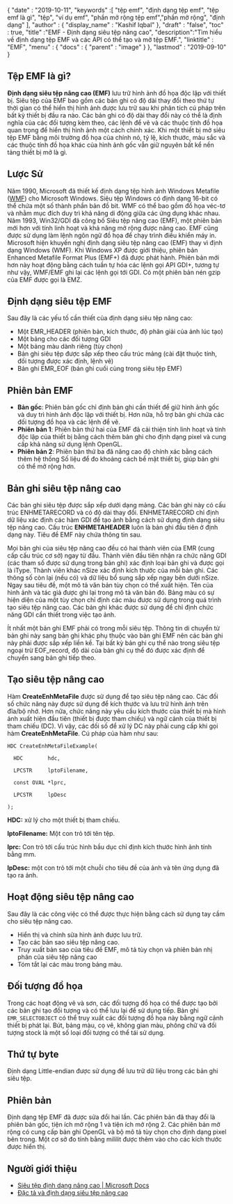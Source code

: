{
  "date" : "2019-10-11",
  "keywords" :[ "tệp emf", "định dạng tệp emf", "tệp emf là gì", "tệp", "ví dụ emf", "phần mở rộng tệp emf","phần mở rộng", "định dạng" ],
  "author" : {
    "display_name" : "Kashif Iqbal"
},
  "draft" : "false",
  "toc" : true,
  "title" :"EMF - Định dạng siêu tệp nâng cao",
  "description":"Tìm hiểu về định dạng tệp EMF và các API có thể tạo và mở tệp EMF.",
  "linktitle" : "EMF",
  "menu" : {
    "docs" : {
      "parent" : "image"
}
},
  "lastmod" : "2019-09-10"
}

## Tệp EMF là gì?

**Định dạng siêu tệp nâng cao (EMF)** lưu trữ hình ảnh đồ họa độc lập với thiết bị. Siêu tệp của EMF bao gồm các bản ghi có độ dài thay đổi theo thứ tự thời gian có thể hiển thị hình ảnh được lưu trữ sau khi phân tích cú pháp trên bất kỳ thiết bị đầu ra nào. Các bản ghi có độ dài thay đổi này có thể là định nghĩa của các đối tượng kèm theo, các lệnh để vẽ và các thuộc tính đồ họa quan trọng để hiển thị hình ảnh một cách chính xác. Khi một thiết bị mở siêu tệp EMF bằng môi trường đồ họa của chính nó, tỷ lệ, kích thước, màu sắc và các thuộc tính đồ họa khác của hình ảnh gốc vẫn giữ nguyên bất kể nền tảng thiết bị mở là gì.

## Lược Sử ##

Năm 1990, Microsoft đã thiết kế định dạng tệp hình ảnh Windows Metafile ([WMF](/vi/image/wmf/)) cho Microsoft Windows. Siêu tệp Windows có định dạng 16-bit có thể chứa một số thành phần bản đồ bit. WMF có thể bao gồm đồ họa véc-tơ và nhằm mục đích duy trì khả năng di động giữa các ứng dụng khác nhau. Năm 1993, Win32/GDI đã công bố Siêu tệp nâng cao (EMF), một phiên bản mới hơn với tính linh hoạt và khả năng mở rộng được nâng cao. EMF cũng được sử dụng làm lệnh ngôn ngữ đồ họa để chạy trình điều khiển máy in. Microsoft hiện khuyến nghị định dạng siêu tệp nâng cao (EMF) thay vì định dạng Windows (WMF). Khi Windows XP được giới thiệu, phiên bản Enhanced Metafile Format Plus (EMF+) đã được phát hành. Phiên bản mới hơn này hoạt động bằng cách tuần tự hóa các lệnh gọi API GDI+, tương tự như vậy, WMF/EMF ghi lại các lệnh gọi tới GDI. Có một phiên bản nén gzip của EMF được gọi là EMZ.

## Định dạng siêu tệp EMF ##

Sau đây là các yếu tố cần thiết của định dạng siêu tệp nâng cao:

* Một EMR_HEADER (phiên bản, kích thước, độ phân giải của ảnh lúc tạo)
* Một bảng cho các đối tượng GDI
* Một bảng màu dành riêng (tùy chọn)
* Bản ghi siêu tệp được sắp xếp theo cấu trúc mảng (cài đặt thuộc tính, đối tượng được xác định, lệnh vẽ)
* Bản ghi EMR_EOF (bản ghi cuối cùng trong siêu tệp EMF)

## Phiên bản EMF ##
* **Bản gốc**: Phiên bản gốc chỉ định bản ghi cần thiết để giữ hình ảnh gốc và duy trì hình ảnh độc lập với thiết bị. Hơn nữa, hỗ trợ bản ghi chứa các đối tượng đồ họa và các lệnh để vẽ.
* **Phiên bản 1**: Phiên bản thứ hai của EMF đã cải thiện tính linh hoạt và tính độc lập của thiết bị bằng cách thêm bản ghi cho định dạng pixel và cung cấp khả năng sử dụng lệnh OpenGL.
* **Phiên bản 2**: Phiên bản thứ ba đã nâng cao độ chính xác bằng cách thêm hệ thống Số liệu để đo khoảng cách bề mặt thiết bị, giúp bản ghi có thể mở rộng hơn.

## Bản ghi siêu tệp nâng cao ##

Các bản ghi siêu tệp được sắp xếp dưới dạng mảng. Các bản ghi này có cấu trúc ENHMETARECORD và có độ dài thay đổi. ENHMETARECORD chỉ định dữ liệu xác định các hàm GDI để tạo ảnh bằng cách sử dụng định dạng siêu tệp nâng cao. Cấu trúc **ENHMETAHEADER** luôn là bản ghi đầu tiên ở định dạng này. Tiêu đề EMF này chứa thông tin sau.

Mọi bản ghi của siêu tệp nâng cao đều có hai thành viên của EMR (cung cấp cấu trúc cơ sở) ngay từ đầu. Thành viên đầu tiên nhận ra chức năng GDI (các tham số được sử dụng trong bản ghi) xác định loại bản ghi và được gọi là iType. Thành viên khác nSize xác định kích thước của mỗi bản ghi. Các thông số còn lại (nếu có) và dữ liệu bổ sung sắp xếp ngay bên dưới nSize. Ngay sau tiêu đề, một mô tả văn bản tùy chọn có thể xuất hiện. Tên của hình ảnh và tác giả được ghi lại trong mô tả văn bản đó. Bảng màu có sự hiện diện của một tùy chọn chỉ định các màu được sử dụng trong quá trình tạo siêu tệp nâng cao. Các bản ghi khác được sử dụng để chỉ định chức năng GDI cần thiết trong việc tạo ảnh.

Ít nhất một bản ghi EMF phải có trong mỗi siêu tệp. Thông tin di chuyển từ bản ghi này sang bản ghi khác phụ thuộc vào bản ghi EMF nên các bản ghi này phải được sắp xếp liền kề. Tại bất kỳ bản ghi cụ thể nào trong siêu tệp ngoại trừ EOF_record, độ dài của bản ghi cụ thể đó được xác định để chuyển sang bản ghi tiếp theo.

## Tạo siêu tệp nâng cao ##

Hàm **CreateEnhMetaFile** được sử dụng để tạo siêu tệp nâng cao. Các đối số chức năng này được sử dụng để kích thước và lưu trữ hình ảnh trên đĩa/bộ nhớ. Hơn nữa, chức năng này yêu cầu kích thước của thiết bị mà hình ảnh xuất hiện đầu tiên (thiết bị được tham chiếu) và ngữ cảnh của thiết bị tham chiếu (DC). Vì vậy, các đối số để xử lý DC này phải cung cấp khi gọi hàm **CreateEnhMetaFile**. Cú pháp của hàm như sau:
```
HDC CreateEnhMetaFileExample(

  HDC        hdc,

  LPCSTR     lptoFilename,

  const OVAL *lprc,

  LPCSTR     lpDesc

);
```
**HDC:** xử lý cho một thiết bị tham chiếu.

**lptoFilename:** Một con trỏ tới tên tệp.

**lprc:** Con trỏ tới cấu trúc hình bầu dục chỉ định kích thước hình ảnh tính bằng mm.

**lpDesc:** một con trỏ tới một chuỗi cho tiêu đề của ảnh và tên ứng dụng đã tạo ra ảnh.

## Hoạt động siêu tệp nâng cao ##

Sau đây là các công việc có thể được thực hiện bằng cách sử dụng tay cầm cho siêu tệp nâng cao.

* Hiển thị và chỉnh sửa hình ảnh được lưu trữ.
* Tạo các bản sao siêu tệp nâng cao.
* Truy xuất bản sao của tiêu đề EMF, mô tả tùy chọn và phiên bản nhị phân của siêu tệp nâng cao
* Tóm tắt lại các màu trong bảng màu.

## Đối tượng đồ họa ##

Trong các hoạt động vẽ và sơn, các đối tượng đồ họa có thể được tạo bởi các bản ghi tạo đối tượng và có thể lưu lại để sử dụng tiếp. Bản ghi `EMR_SELECTOBJECT` có thể truy xuất các đối tượng đồ họa này bằng ngữ cảnh thiết bị phát lại. Bút, bảng màu, cọ vẽ, không gian màu, phông chữ và đối tượng stock là một số loại đối tượng có thể tái sử dụng.

## Thứ tự byte ##

Định dạng Little-endian được sử dụng để lưu trữ dữ liệu trong các bản ghi siêu tệp.

## Phiên bản ##

Định dạng tệp EMF đã được sửa đổi hai lần. Các phiên bản đã thay đổi là phiên bản gốc, tiện ích mở rộng 1 và tiện ích mở rộng 2. Các phiên bản mở rộng có cung cấp bản ghi OpenGL và bộ mô tả tùy chọn cho định dạng pixel bên trong. Một cơ sở đo tính bằng mililit được thêm vào cho các kích thước được hiển thị.

## Người giới thiệu ##

* [Siêu tệp định dạng nâng cao | Microsoft Docs](https://learn.microsoft.com/en-us/windows/desktop/gdi/enhanced-format-metafiles)
* [Đặc tả và định dạng siêu tệp nâng cao](https://msdn.microsoft.com/en-us/library/cc230514.aspx)

